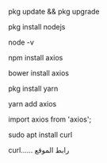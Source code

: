 pkg update && pkg upgrade

pkg install nodejs

node -v

npm install axios

bower install axios

pkg install yarn

yarn add axios

import axios from 'axios';

sudo apt install curl

curl...... رابط الموقع 
